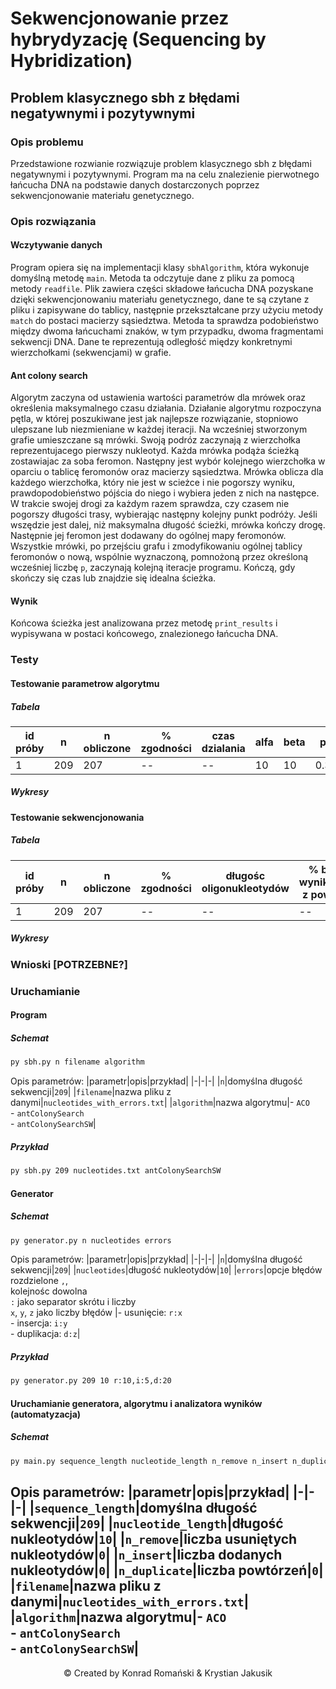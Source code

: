 # Sekwencjonowanie przez hybrydyzację (Sequencing by Hybridization)

## Problem klasycznego sbh z błędami negatywnymi i pozytywnymi
### Opis problemu
Przedstawione rozwianie rozwiązuje problem klasycznego sbh z błędami negatywnymi i pozytywnymi. Program ma na celu znalezienie pierwotnego łańcucha DNA na podstawie danych dostarczonych poprzez sekwencjonowanie materiału genetycznego.

### Opis rozwiązania
#### Wczytywanie danych
Program opiera się na implementacji klasy `sbhAlgorithm`, która wykonuje domyślną metodę `main`. Metoda ta odczytuje dane z pliku za pomocą metody `readfile`. Plik zawiera części składowe łańcucha DNA pozyskane dzięki sekwencjonowaniu materiału genetycznego, dane te są czytane z pliku i zapisywane do tablicy, następnie przekształcane przy użyciu metody `match` do postaci macierzy sąsiedztwa. Metoda ta sprawdza podobieństwo między dwoma łańcuchami znaków, w tym przypadku, dwoma fragmentami sekwencji DNA. Dane te reprezentują odległość między konkretnymi wierzchołkami (sekwencjami) w grafie.  
#### Ant colony search
Algorytm zaczyna od ustawienia wartości parametrów dla mrówek oraz określenia maksymalnego czasu działania. Działanie algorytmu rozpoczyna pętla, w której poszukiwane jest jak najlepsze rozwiązanie, stopniowo ulepszane lub  niezmieniane w  każdej iteracji. Na wcześniej stworzonym grafie umieszczane są mrówki. Swoją podróz zaczynają z wierzchołka reprezentujacego pierwszy nukleotyd. Każda mrówka podąża ścieżką zostawiajac za soba feromon. Następny jest wybór kolejnego wierzchołka w oparciu o tablicę feromonów oraz macierzy sąsiedztwa. Mrówka oblicza dla każdego wierzchołka, który nie jest w scieżce i nie pogorszy wyniku, prawdopodobieństwo pójścia do niego i wybiera jeden z nich na następce. W trakcie swojej drogi za każdym razem sprawdza, czy czasem nie pogorszy długości trasy, wybierając następny kolejny punkt podróży. Jeśli wszędzie jest dalej, niż maksymalna długość ścieżki, mrówka kończy drogę. Następnie jej feromon jest dodawany do ogólnej mapy feromonów. Wszystkie mrówki, po przejściu grafu i zmodyfikowaniu ogólnej tablicy feromonów o nową, wspólnie wyznaczoną, pomnożoną przez określoną wcześniej liczbę `p`, zaczynają kolejną iteracje programu. Kończą, gdy skończy się czas lub znajdzie się idealna ścieżka.
#### Wynik
Końcowa ścieżka jest analizowana przez metodę `print_results` i wypisywana w postaci końcowego, znalezionego łańcucha DNA.

### Testy

#### Testowanie parametrow algorytmu
##### Tabela
|id próby|n|n obliczone| % zgodności|czas dzialania|alfa|beta|p|mrówki na wierzchołek|
|-|-|-|-|-|-|-|-|-|
|1|209|207|--|--|10|10|0.3|40
##### Wykresy

#### Testowanie sekwencjonowania
##### Tabela
|id próby|n|n obliczone| % zgodności|długośc oligonukleotydów|% błędów wynikajacych<br>z powtórzeń| % błędów negatywnych| % błędów pozytywnych|
|-|-|-|-|-|-|-|-|
|1|209|207|--|--|--|--|--|

##### Wykresy

### Wnioski [POTRZEBNE?]

### Uruchamianie
#### Program
##### Schemat
```sh
py sbh.py n filename algorithm
```
Opis parametrów:
|parametr|opis|przykład|
|-|-|-|
|`n`|domyślna długość sekwencji|`209`|
|`filename`|nazwa pliku z danymi|`nucleotides_with_errors.txt`|
|`algorithm`|nazwa algorytmu|- `ACO`<br>- `antColonySearch`<br>- `antColonySearchSW`|
##### Przykład
```sh
py sbh.py 209 nucleotides.txt antColonySearchSW
```
#### Generator
##### Schemat
```sh
py generator.py n nucleotides errors
```
Opis parametrów:
|parametr|opis|przykład|
|-|-|-|
|`n`|domyślna długość sekwencji|`209`|
|`nucleotides`|długość nukleotydów|`10`|
|`errors`|opcje błędów rozdzielone `,`,<br>kolejnośc dowolna<br>`:` jako  separator skrótu i liczby<br>`x`, `y`, `z` jako liczby błędów |- usunięcie: `r:x`<br>- insercja: `i:y`<br>- duplikacja: `d:z`|
##### Przykład
```sh
py generator.py 209 10 r:10,i:5,d:20
```
#### Uruchamianie generatora, algorytmu i analizatora wyników (automatyzacja)
##### Schemat
```sh
py main.py sequence_length nucleotide_length n_remove n_insert n_duplicate filename algorithm
```
Opis parametrów:
|parametr|opis|przykład|
|-|-|-|
|`sequence_length`|domyślna długość sekwencji|`209`|
|`nucleotide_length`|długość nukleotydów|`10`|
|`n_remove`|liczba usuniętych nukleotydów|`0`|
|`n_insert`|liczba dodanych nukleotydów|`0`|
|`n_duplicate`|liczba powtórzeń|`0`|
|`filename`|nazwa pliku z danymi|`nucleotides_with_errors.txt`|
|`algorithm`|nazwa algorytmu|- `ACO`<br>- `antColonySearch`<br>- `antColonySearchSW`|
---
<p align="center">© Created by Konrad Romański & Krystian Jakusik</p>

